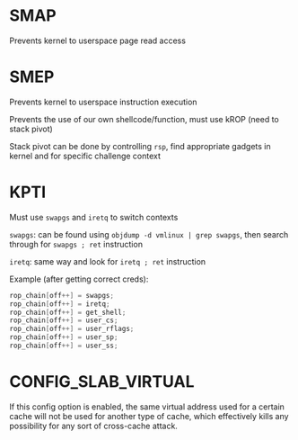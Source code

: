 # SMAP

Prevents kernel to userspace page read access

# SMEP

Prevents kernel to userspace instruction execution

Prevents the use of our own shellcode/function, must use kROP (need to stack pivot)

Stack pivot can be done by controlling `rsp`, find appropriate gadgets in kernel and for specific challenge context

# KPTI

Must use `swapgs` and `iretq` to switch contexts

`swapgs`: can be found using `objdump -d vmlinux | grep swapgs`, then search through for `swapgs ; ret` instruction

`iretq`: same way and look for `iretq ; ret` instruction

Example (after getting correct creds):

```c
rop_chain[off++] = swapgs;
rop_chain[off++] = iretq;
rop_chain[off++] = get_shell;
rop_chain[off++] = user_cs;
rop_chain[off++] = user_rflags;
rop_chain[off++] = user_sp;
rop_chain[off++] = user_ss;
```

# CONFIG_SLAB_VIRTUAL

If this config option is enabled, the same virtual address used for a certain
cache will not be used for another type of cache, which effectively kills
any possibility for any sort of cross-cache attack.
